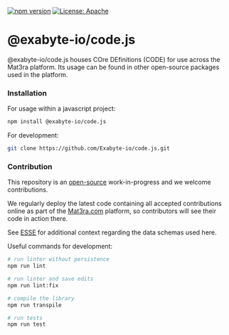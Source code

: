 [![npm version](https://badge.fury.io/js/%40exabyte-io%2F/code.js.svg)](https://badge.fury.io/js/%40exabyte-io%2F/code.js)
[![License: Apache](https://img.shields.io/badge/License-Apache-blue.svg)](https://www.apache.org/licenses/LICENSE-2.0)

# @exabyte-io/code.js

@exabyte-io/code.js houses COre DEfinitions (CODE) for use across the Mat3ra platform.
Its usage can be found in other open-source packages used in the platform.


### Installation

For usage within a javascript project:

```bash
npm install @exabyte-io/code.js
```

For development:

```bash
git clone https://github.com/Exabyte-io/code.js.git
```


### Contribution

This repository is an [open-source](LICENSE.md) work-in-progress and we welcome contributions.

We regularly deploy the latest code containing all accepted contributions online as part of the
[Mat3ra.com](https://mat3ra.com) platform, so contributors will see their code in action there.

See [ESSE](https://github.com/Exabyte-io/esse) for additional context regarding the data schemas used here.

Useful commands for development:

```bash
# run linter without persistence
npm run lint

# run linter and save edits
npm run lint:fix

# compile the library
npm run transpile

# run tests
npm run test
```

